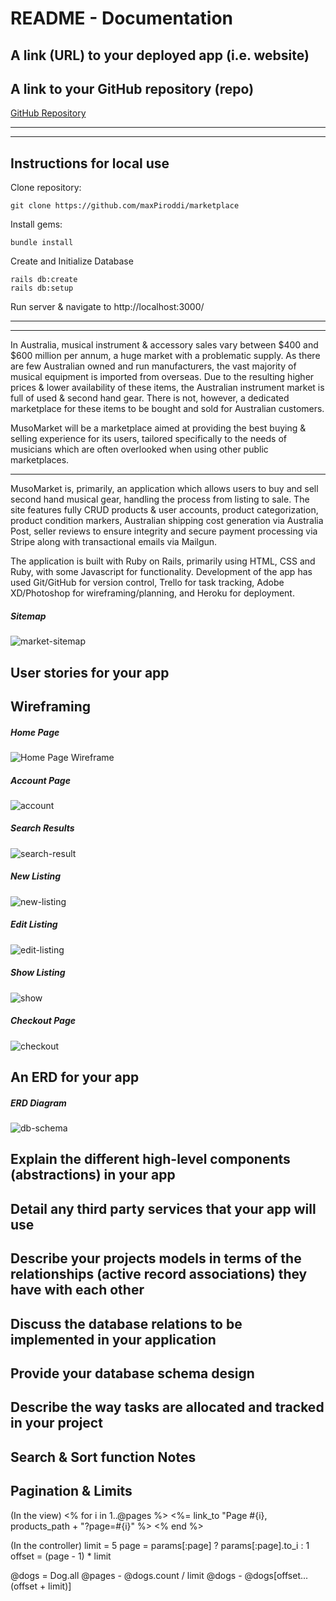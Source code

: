 # README - Documentation

## A link (URL) to your deployed app (i.e. website)

## A link to your GitHub repository (repo)

[GitHub Repository](https://github.com/maxPiroddi/marketplace)

***

***

## Instructions for local use

Clone repository:

    git clone https://github.com/maxPiroddi/marketplace

Install gems:

    bundle install

Create and Initialize Database

    rails db:create
    rails db:setup

Run server & navigate to http://localhost:3000/

***

***

In Australia, musical instrument & accessory sales vary between $400 and $600 million per annum, a huge market with a problematic supply. As there are few Australian owned and run manufacturers, the vast majority of musical equipment is imported from overseas. Due to the resulting higher prices & lower availability of these items, the Australian instrument market is full of used & second hand gear. There is not, however, a dedicated marketplace for these items to be bought and sold for Australian customers.

MusoMarket will be a marketplace aimed at providing the best buying & selling experience for its users, tailored specifically to the needs of musicians which are often overlooked when using other public marketplaces.

***

MusoMarket is, primarily, an application which allows users to buy and sell second hand musical gear, handling the process from listing to sale. The site features fully CRUD products & user accounts, product categorization, product condition markers, Australian shipping cost generation via Australia Post, seller reviews to ensure integrity and secure payment processing via Stripe along with transactional emails via Mailgun.

The application is built with Ruby on Rails, primarily using HTML, CSS and Ruby, with some Javascript for functionality. Development of the app has used Git/GitHub for version control, Trello for task tracking, Adobe XD/Photoshop for wireframing/planning, and Heroku for deployment.

##### Sitemap

![market-sitemap](https://user-images.githubusercontent.com/37489963/67644554-8f786500-f976-11e9-92cf-20752dc5488c.png)

## User stories for your app

## Wireframing

##### Home Page

![Home Page Wireframe](https://user-images.githubusercontent.com/37489963/67643426-8a61e880-f96b-11e9-841f-32b607165677.jpg)

##### Account Page

![account](https://user-images.githubusercontent.com/37489963/67643449-db71dc80-f96b-11e9-9b02-77b664b16b70.jpg)

##### Search Results

![search-result](https://user-images.githubusercontent.com/37489963/67643453-dc0a7300-f96b-11e9-9366-7186318ab068.jpg)

##### New Listing

![new-listing](https://user-images.githubusercontent.com/37489963/67643452-db71dc80-f96b-11e9-896f-42df7ce3d861.jpg)

##### Edit Listing

![edit-listing](https://user-images.githubusercontent.com/37489963/67643451-db71dc80-f96b-11e9-8efa-b6cfadb2ba5c.jpg)

##### Show Listing

![show](https://user-images.githubusercontent.com/37489963/67643454-dc0a7300-f96b-11e9-8d3f-fe70a8cd5566.jpg)

##### Checkout Page

![checkout](https://user-images.githubusercontent.com/37489963/67643450-db71dc80-f96b-11e9-88ca-353b951d4b48.jpg)

## An ERD for your app

##### ERD Diagram

![db-schema](https://user-images.githubusercontent.com/37489963/67643541-d5c8c680-f96c-11e9-80ed-92d4f5639c09.png)

## Explain the different high-level components (abstractions) in your app

## Detail any third party services that your app will use

## Describe your projects models in terms of the relationships (active record associations) they have with each other

## Discuss the database relations to be implemented in your application

## Provide your database schema design

## Describe the way tasks are allocated and tracked in your project

## Search & Sort function Notes

<!--    SEARCH FUNCTION
          <%= form_with url: products_path, method: "get", local: true do |form| %>
            <%= form.label :q %>
            <%= form.text_field :q %>
            
            <%= form.label :sort %>
            <%= form.select([["A-Z", "asc"], ["Z-A", "desc"]])
            <%= form.submit "Search" %>

          <% end %>
-->
<!--   Sort by doesn't care if it's text or integer, only the search     -->
<!--    SORT FUNCTION
          <%= link_to 'Sort by A-Z', products_path + "?sort=asc" %>
          <%= link_to 'Sort by Z-A', products_path + "?sort=desc" %>
-->

## Pagination & Limits
(In the view)
<% for i in 1..@pages %>
    <%= link_to "Page #{i}, products_path + "?page=#{i}" %>
<% end %>

(In the controller)
limit = 5
page = params[:page] ? params[:page].to_i : 1
offset  = (page - 1) * limit

@dogs = Dog.all
@pages - @dogs.count / limit
@dogs - @dogs[offset...(offset + limit)]